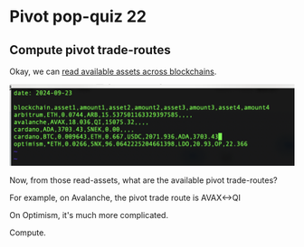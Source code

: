# Pivot pop-quiz 22

## Compute pivot trade-routes

Okay, we can [read available assets across blockchains](../quiz21).

![parsing available assets by blockchain](../quiz21/imgs/03-prime.png)

Now, from those read-assets, what are the available pivot trade-routes?

For example, on Avalanche, the pivot trade route is AVAX<->QI

On Optimism, it's much more complicated.

Compute.
